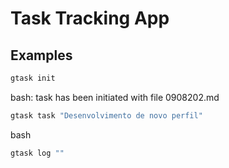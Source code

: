# Task Tracking App

## Examples

``` bash
gtask init
```

bash: task has been initiated with file 0908202.md

``` bash
gtask task "Desenvolvimento de novo perfil"
```
bash
``` bash
gtask log ""
``` 